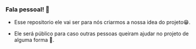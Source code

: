 ### Fala pessoal! :wave:

- Esse repositorio ele vai ser para nós criarmos a nossa idea do projeto:grin:.

- Ele será público para caso outras pessoas queiram ajudar no projeto de alguma forma :eyes:.
